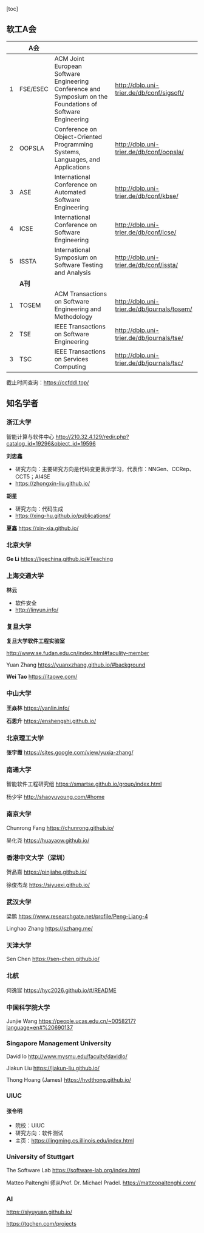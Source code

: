 [toc]

## 软工A会

|      | A会      |                                                              |                                             |
| ---- | -------- | ------------------------------------------------------------ | ------------------------------------------- |
| 1    | FSE/ESEC | ACM Joint European Software Engineering Conference and Symposium on the Foundations of Software Engineering | http://dblp.uni-trier.de/db/conf/sigsoft/   |
| 2    | OOPSLA   | Conference on Object-Oriented Programming Systems, Languages, and Applications | http://dblp.uni-trier.de/db/conf/oopsla/    |
| 3    | ASE      | International Conference on Automated Software Engineering   | http://dblp.uni-trier.de/db/conf/kbse/      |
| 4    | ICSE     | International Conference on Software Engineering             | http://dblp.uni-trier.de/db/conf/icse/      |
| 5    | ISSTA    | International Symposium on Software Testing and Analysis     | http://dblp.uni-trier.de/db/conf/issta/     |
|      | **A刊**  |                                                              |                                             |
| 1    | TOSEM    | ACM Transactions on Software Engineering and Methodology     | http://dblp.uni-trier.de/db/journals/tosem/ |
| 2    | TSE      | IEEE Transactions on Software Engineering                    | http://dblp.uni-trier.de/db/journals/tse/   |
| 3    | TSC      | IEEE Transactions on Services Computing                      | http://dblp.uni-trier.de/db/journals/tsc/   |

截止时间查询：https://ccfddl.top/

## 知名学者

### 浙江大学

智能计算与软件中心
<http://210.32.4.129/redir.php?catalog_id=19296&object_id=19596>

**刘忠鑫**

- 研究方向：主要研究方向是代码变更表示学习，代表作：NNGen、CCRep、CCT5；AI4SE
- <https://zhongxin-liu.github.io/>

**胡星**

- 研究方向：代码生成
- <https://xing-hu.github.io/publications/>

**夏鑫**
https://xin-xia.github.io/

### 北京大学

**Ge Li**
https://ligechina.github.io/#Teaching

### 上海交通大学

**林云**

- 软件安全
- http://linyun.info/

### 复旦大学

**复旦大学软件工程实验室**

http://www.se.fudan.edu.cn/index.html#faculity-member

Yuan Zhang
https://yuanxzhang.github.io/#background

**Wei Tao**
https://itaowe.com/

### 中山大学

**王焱林**
https://yanlin.info/

**石恩升** 
https://enshengshi.github.io/

### 北京理工大学

**张宇霞**
https://sites.google.com/view/yuxia-zhang/

### 南通大学

智能软件工程研究组
https://smartse.github.io/group/index.html

杨少宇
http://shaoyuyoung.com/#home

### 南京大学

Chunrong Fang
https://chunrong.github.io/

吴化尧
https://huayaow.github.io/

### 香港中文大学（深圳）

贺品嘉
https://pinjiahe.github.io/

徐俊杰龙
https://siyuexi.github.io/

### 武汉大学

梁鹏
https://www.researchgate.net/profile/Peng-Liang-4

Linghao Zhang
https://szhang.me/

### 天津大学

Sen Chen
https://sen-chen.github.io/

### 北航

何逸宸
https://hyc2026.github.io/#/README

### 中国科学院大学

Junjie Wang
https://people.ucas.edu.cn/~0058217?language=en#%20690137



### Singapore Management University

David lo
http://www.mysmu.edu/faculty/davidlo/

Jiakun Liu
https://jiakun-liu.github.io/

Thong Hoang (James)
https://hvdthong.github.io/

### UIUC

#### 张令明

- 院校：UIUC
- 研究方向：软件测试
- 主页：https://lingming.cs.illinois.edu/index.html

### University of Stuttgart

The Software Lab 
https://software-lab.org/index.html

Matteo Paltenghi 师从Prof. Dr. Michael Pradel.
https://matteopaltenghi.com/



### AI

https://siyuyuan.github.io/

https://tqchen.com/projects